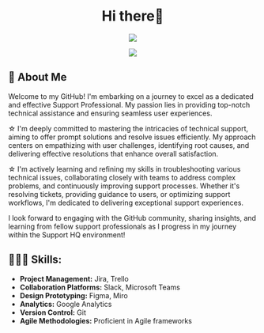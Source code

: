 <!--### Hi there 👋

**Martatara/martatara** is a ✨ _special_ ✨ repository because its `README.md` (this file) appears on your GitHub profile.

Here are some ideas to get you started:

- 🔭 I’m currently working on ...
- 🌱 I’m currently learning ...
- 👯 I’m looking to collaborate on ...
- 🤔 I’m looking for help with ...
- 💬 Ask me about ...
- 📫 How to reach me: ...
- 😄 Pronouns: ...
- ⚡ Fun fact: ...
-->


<h1 align="center">Hi there👋</h1>
<p align="center">
  <a href="https://github.com/[YourGitHubUsername]">
    <img src="https://readme-typing-svg.herokuapp.com?lines=Product+Enthusiast+%F0%9F%9A%80;Jira%2C+Trello%2C+Figma+%E2%9C%A8;Miro%2C+Slack%2C+Google+Analytics+%F0%9F%9A%80;Git%2C+Agile%2C+Always+Learning+%F0%9F%93%9A&center=true&width=450&height=45">


  </a>
</p>

<p align="center">
  <img src="https://i.imgur.com/A6bWGFl.gif"/>
</p>

## 🐾 About Me

Welcome to my GitHub! I'm embarking on a journey to excel as a dedicated and effective Support Professional. My passion lies in providing top-notch technical assistance and ensuring seamless user experiences.

☆ I'm deeply committed to mastering the intricacies of technical support, aiming to offer prompt solutions and resolve issues efficiently. My approach centers on empathizing with user challenges, identifying root causes, and delivering effective resolutions that enhance overall satisfaction.

☆ I'm actively learning and refining my skills in troubleshooting various technical issues, collaborating closely with teams to address complex problems, and continuously improving support processes. Whether it's resolving tickets, providing guidance to users, or optimizing support workflows, I'm dedicated to delivering exceptional support experiences.

I look forward to engaging with the GitHub community, sharing insights, and learning from fellow support professionals as I progress in my journey within the Support HQ environment!

## 👩🏻‍💻 Skills:

- **Project Management:** Jira, Trello
- **Collaboration Platforms:** Slack, Microsoft Teams
- **Design Prototyping:** Figma, Miro
- **Analytics:** Google Analytics
- **Version Control:** Git
- **Agile Methodologies:** Proficient in Agile frameworks

